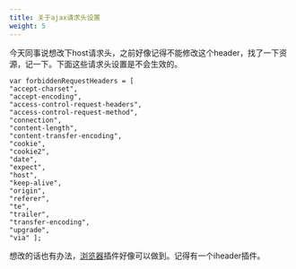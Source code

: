 ```yaml
---
title: 关于ajax请求头设置
weight: 5
---
```


今天同事说想改下host请求头，之前好像记得不能修改这个header，找了一下资源，记一下。下面这些请求头设置是不会生效的。

```
var forbiddenRequestHeaders = [
"accept-charset",
"accept-encoding",
"access-control-request-headers",
"access-control-request-method",
"connection",
"content-length",
"content-transfer-encoding",
"cookie",
"cookie2",
"date",
"expect",
"host",
"keep-alive",
"origin",
"referer",
"te",
"trailer",
"transfer-encoding",
"upgrade",
"via" ];
```

想改的话也有办法，[浏览器](https://www.w3cdoc.com)插件好像可以做到。记得有一个iheader插件。
